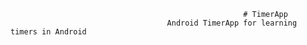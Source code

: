                                                         # TimerApp
                                       Android TimerApp for learning timers in Android

